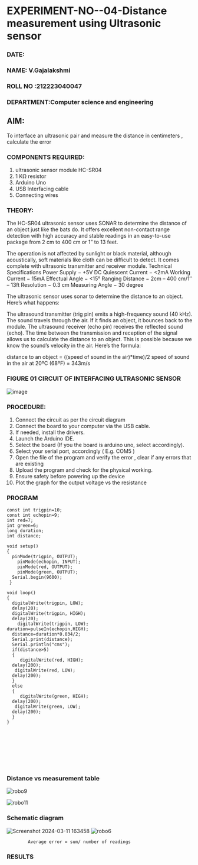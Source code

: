 # EXPERIMENT-NO--04-Distance measurement using Ultrasonic sensor
 ###  DATE: 

###  NAME: V.Gajalakshmi
###  ROLL NO :212223040047
###  DEPARTMENT:Computer science and engineering
## AIM: 
To interface an ultrasonic pair and measure the distance in centimeters , calculate the error
 
### COMPONENTS REQUIRED:
1.	ultrasonic sensor module HC-SR04
2.	1 KΩ resistor 
3.	Arduino Uno 
4.	USB Interfacing cable 
5.	Connecting wires 


### THEORY: 
The HC-SR04 ultrasonic sensor uses SONAR to determine the distance of an object just like the bats do. It offers excellent non-contact range detection with high accuracy and stable readings in an easy-to-use package from 2 cm to 400 cm or 1” to 13 feet.

The operation is not affected by sunlight or black material, although acoustically, soft materials like cloth can be difficult to detect. It comes complete with ultrasonic transmitter and receiver module.
Technical Specifications
Power Supply − +5V DC
Quiescent Current − <2mA
Working Current − 15mA
Effectual Angle − <15°
Ranging Distance − 2cm – 400 cm/1″ – 13ft
Resolution − 0.3 cm
Measuring Angle − 30 degree

The ultrasonic sensor uses sonar to determine the distance to an object. Here’s what happens:

The ultrasound transmitter (trig pin) emits a high-frequency sound (40 kHz).
The sound travels through the air. If it finds an object, it bounces back to the module.
The ultrasound receiver (echo pin) receives the reflected sound (echo).
The time between the transmission and reception of the signal allows us to calculate the distance to an object. This is possible because we know the sound’s velocity in the air. Here’s the formula:

distance to an object = ((speed of sound in the air)*time)/2
speed of sound in the air at 20ºC (68ºF) = 343m/s

### FIGURE 01 CIRCUIT OF INTERFACING ULTRASONIC SENSOR 


![image](https://user-images.githubusercontent.com/36288975/166430594-5adb4ca9-5a42-4781-a7e6-7236b3766a85.png)



### PROCEDURE:
1.	Connect the circuit as per the circuit diagram 
2.	Connect the board to your computer via the USB cable.
3.	If needed, install the drivers.
4.	Launch the Arduino IDE.
5.	Select the board (If you the board is arduino uno, select accordingly).
6.	Select your serial port, accordingly ( E.g. COM5 )
7.	Open the file of the program  and verify the error , clear if any errors that are existing 
8.	Upload the program and check for the physical working. 
9.	Ensure safety before powering up the device 
10.	Plot the graph for the output voltage vs the resistance 


### PROGRAM 
```
const int trigpin=10;
const int echopin=9;
int red=7;
int green=6;
long duration;
int distance;

void setup()
{
  pinMode(trigpin, OUTPUT);
    pinMode(echopin, INPUT);
    pinMode(red, OUTPUT);
    pinMode(green, OUTPUT);
  Serial.begin(9600);
 }

void loop()
{
  digitalWrite(trigpin, LOW);
  delay(20); 
  digitalWrite(trigpin, HIGH);
  delay(20);
    digitalWrite(trigpin, LOW);
duration=pulseIn(echopin,HIGH);
  distance=duration*0.034/2;
  Serial.print(distance);
  Serial.println("cms");
  if(distance>5)
  {
     digitalWrite(red, HIGH);
  delay(200); 
   digitalWrite(red, LOW);
  delay(200);
  }
  else
  {
     digitalWrite(green, HIGH);
  delay(200); 
   digitalWrite(green, LOW);
  delay(200); 
  }
}









```


### Distance vs measurement table 

			
![robo9](https://github.com/Gajalakshmivelmurugan/Experiment--04-Interfacing-digital-output-with-arduino-ultrasonic-sensor/assets/144871940/dabe4a6d-71c2-4f37-9f12-c56110605f74)

![robo11](https://github.com/Gajalakshmivelmurugan/Experiment--04-Interfacing-digital-output-with-arduino-ultrasonic-sensor/assets/144871940/437ca9a3-9006-432a-909d-17f42612e5b5)

 ### Schematic diagram

  ![Screenshot 2024-03-11 163458](https://github.com/Gajalakshmivelmurugan/Experiment--04-Interfacing-digital-output-with-arduino-ultrasonic-sensor/assets/144871940/d321cc3a-b31f-408b-ba1f-10d3b867fb27)
![robo6](https://github.com/Gajalakshmivelmurugan/Experiment--04-Interfacing-digital-output-with-arduino-ultrasonic-sensor/assets/144871940/68c32cb3-8b10-4031-af94-e87bd912c489)



			
			
			
			
			
			Average error = sum/ number of readings 
 








### RESULTS



 
